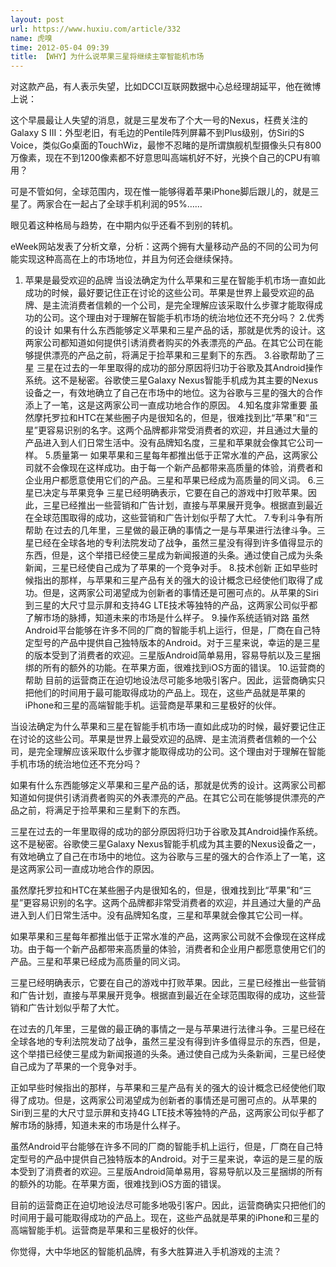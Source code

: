 ```yaml
---
layout: post
url: https://www.huxiu.com/article/332
name: 虎嗅
time: 2012-05-04 09:39
title: 【WHY】为什么说苹果三星将继续主宰智能机市场
---
```

对这款产品，有人表示失望，比如DCCI互联网数据中心总经理胡延平，他在微博上说：

这个早晨最让人失望的消息，就是三星发布了个大一号的Nexus，枉费关注的Galaxy S III：外型老旧，有毛边的Pentile阵列屏幕不到Plus级别，仿Siri的S Voice，类似Go桌面的TouchWiz，最惨不忍睹的是所谓旗舰机型摄像头只有800万像素，现在不到1200像素都不好意思叫高端机好不好，光换个自己的CPU有嘛用？

可是不管如何，全球范围内，现在惟一能够得着苹果iPhone脚后跟儿的，就是三星了。两家合在一起占了全球手机利润的95%……

眼见着这种格局与趋势，在中期内似乎还看不到别的转机。

eWeek网站发表了分析文章，分析：这两个拥有大量移动产品的不同的公司为何能实现这种高高在上的市场地位，并且为何还会继续保持。

1. 苹果是最受欢迎的品牌 当设法确定为什么苹果和三星在智能手机市场一直如此成功的时候，最好要记住正在讨论的这些公司。苹果是世界上最受欢迎的品牌、是主流消费者信赖的一个公司，是完全理解应该采取什么步骤才能取得成功的公司。这个理由对于理解在智能手机市场的统治地位还不充分吗？ 2.优秀的设计 如果有什么东西能够定义苹果和三星产品的话，那就是优秀的设计。这两家公司都知道如何提供引诱消费者购买的外表漂亮的产品。在其它公司在能够提供漂亮的产品之前，将满足于捡苹果和三星剩下的东西。 3.谷歌帮助了三星 三星在过去的一年里取得的成功的部分原因将归功于谷歌及其Android操作系统。这不是秘密。谷歌使三星Galaxy Nexus智能手机成为其主要的Nexus设备之一，有效地确立了自己在市场中的地位。这为谷歌与三星的强大的合作添上了一笔，这是这两家公司一直成功地合作的原因。 4.知名度非常重要 虽然摩托罗拉和HTC在某些圈子内是很知名的，但是，很难找到比“苹果”和“三星”更容易识别的名字。这两个品牌都非常受消费者的欢迎，并且通过大量的产品进入到人们日常生活中。没有品牌知名度，三星和苹果就会像其它公司一样。 5.质量第一 如果苹果和三星每年都推出低于正常水准的产品，这两家公司就不会像现在这样成功。由于每一个新产品都带来高质量的体验，消费者和企业用户都愿意使用它们的产品。三星和苹果已经成为高质量的同义词。 6.三星已决定与苹果竞争 三星已经明确表示，它要在自己的游戏中打败苹果。因此，三星已经推出一些营销和广告计划，直接与苹果展开竞争。根据直到最近在全球范围取得的成功，这些营销和广告计划似乎帮了大忙。 7.专利斗争有所帮助 在过去的几年里，三星做的最正确的事情之一是与苹果进行法律斗争。三星已经在全球各地的专利法院发动了战争，虽然三星没有得到许多值得显示的东西，但是，这个举措已经使三星成为新闻报道的头条。通过使自己成为头条新闻，三星已经使自己成为了苹果的一个竞争对手。 8.技术创新 正如早些时候指出的那样，与苹果和三星产品有关的强大的设计概念已经使他们取得了成功。但是，这两家公司渴望成为创新者的事情还是可圈可点的。从苹果的Siri到三星的大尺寸显示屏和支持4G LTE技术等独特的产品，这两家公司似乎都了解市场的脉搏，知道未来的市场是什么样子。 9.操作系统适销对路 虽然Android平台能够在许多不同的厂商的智能手机上运行，但是，厂商在自己特定型号的产品中提供自己独特版本的Android。对于三星来说，幸运的是三星的版本受到了消费者的欢迎。三星版Android简单易用，容易导航以及三星捆绑的所有的额外的功能。在苹果方面，很难找到iOS方面的错误。 10.运营商的帮助 目前的运营商正在迫切地设法尽可能多地吸引客户。因此，运营商确实只把他们的时间用于最可能取得成功的产品上。现在，这些产品就是苹果的iPhone和三星的高端智能手机。运营商是苹果和三星极好的伙伴。

当设法确定为什么苹果和三星在智能手机市场一直如此成功的时候，最好要记住正在讨论的这些公司。苹果是世界上最受欢迎的品牌、是主流消费者信赖的一个公司，是完全理解应该采取什么步骤才能取得成功的公司。这个理由对于理解在智能手机市场的统治地位还不充分吗？

如果有什么东西能够定义苹果和三星产品的话，那就是优秀的设计。这两家公司都知道如何提供引诱消费者购买的外表漂亮的产品。在其它公司在能够提供漂亮的产品之前，将满足于捡苹果和三星剩下的东西。

三星在过去的一年里取得的成功的部分原因将归功于谷歌及其Android操作系统。这不是秘密。谷歌使三星Galaxy Nexus智能手机成为其主要的Nexus设备之一，有效地确立了自己在市场中的地位。这为谷歌与三星的强大的合作添上了一笔，这是这两家公司一直成功地合作的原因。

虽然摩托罗拉和HTC在某些圈子内是很知名的，但是，很难找到比“苹果”和“三星”更容易识别的名字。这两个品牌都非常受消费者的欢迎，并且通过大量的产品进入到人们日常生活中。没有品牌知名度，三星和苹果就会像其它公司一样。

如果苹果和三星每年都推出低于正常水准的产品，这两家公司就不会像现在这样成功。由于每一个新产品都带来高质量的体验，消费者和企业用户都愿意使用它们的产品。三星和苹果已经成为高质量的同义词。

三星已经明确表示，它要在自己的游戏中打败苹果。因此，三星已经推出一些营销和广告计划，直接与苹果展开竞争。根据直到最近在全球范围取得的成功，这些营销和广告计划似乎帮了大忙。

在过去的几年里，三星做的最正确的事情之一是与苹果进行法律斗争。三星已经在全球各地的专利法院发动了战争，虽然三星没有得到许多值得显示的东西，但是，这个举措已经使三星成为新闻报道的头条。通过使自己成为头条新闻，三星已经使自己成为了苹果的一个竞争对手。

正如早些时候指出的那样，与苹果和三星产品有关的强大的设计概念已经使他们取得了成功。但是，这两家公司渴望成为创新者的事情还是可圈可点的。从苹果的Siri到三星的大尺寸显示屏和支持4G LTE技术等独特的产品，这两家公司似乎都了解市场的脉搏，知道未来的市场是什么样子。

虽然Android平台能够在许多不同的厂商的智能手机上运行，但是，厂商在自己特定型号的产品中提供自己独特版本的Android。对于三星来说，幸运的是三星的版本受到了消费者的欢迎。三星版Android简单易用，容易导航以及三星捆绑的所有的额外的功能。在苹果方面，很难找到iOS方面的错误。

目前的运营商正在迫切地设法尽可能多地吸引客户。因此，运营商确实只把他们的时间用于最可能取得成功的产品上。现在，这些产品就是苹果的iPhone和三星的高端智能手机。运营商是苹果和三星极好的伙伴。

你觉得，大中华地区的智能机品牌，有多大胜算进入手机游戏的主流？

